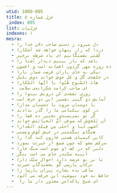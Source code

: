 ```yaml
---
utid: 1000-005
title: غزل شماره ۵
_index: 005
list: غزلیات
indexes: ا
mesra:
  - دل میرود ز دستم صاحب دلان خدا را
  - دردا که راز پنهان خواهد شد آشکارا
  - کشتی نشستگانیم ای باد شرطه برخیز
  - باشد که باز بینیم دیدار آشنا را
  - ده روزه مهر گردون افسانه است و افسون
  - نیکی به جای یاران فرصت شمار یارا
  - در حلقه‌ی گل و مُل خوش خواند دوش بلبل
  - هاتَ الصَّبوح هُبّوا یا اَیُّها السَّکارا
  - ‌ ای صاحب کرامت شکرانه‌ی سلامت
  - روزی تفقدی کن درویش بینوا را
  - آسایش دو گیتی تفسیر این دو حرف است
  - با دوستان مروت با دشمنان مدارا
  - در کوی نیکنامی ما را گذر ندادند
  - گر تو نمی‌پسندی تغییر ده قضا را
  - آن تَلخوَش که صوفی اُمُّ الخبائثش خواند
  - اَشهی لَنا و اَحلی مِن قِبلهِ العُذارا
  - هنگام تنگدستی در عیش کوش ومستی
  - کاین کیمیای هستی قارون کند گدا را
  - سرکش مشو که چون شمع از غیرتت بسوزد
  - دلبر که در کف او موم است سنگ خارا
  - آیینه سکندر جام می است بنگر
  - تا بر تو عرضه دارد احوال ملک دارا
  - ترکان پارسی گو بخشندگان عمرند
  - ساقی بده بشارت پیران پارسا را
  - حافظ به خود نپوشید این خرقه می آلود
  - ‌ ای شیخ پاکدامن معذور دار ما را
---
```

